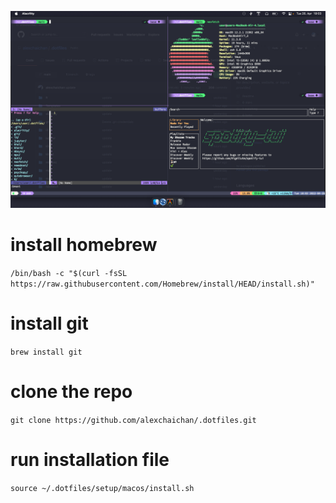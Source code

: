 ![Screenshot](./screenshot.png)
# install homebrew

`/bin/bash -c "$(curl -fsSL https://raw.githubusercontent.com/Homebrew/install/HEAD/install.sh)"`

# install git
`brew install git`

# clone the repo 

`git clone https://github.com/alexchaichan/.dotfiles.git`

# run installation file
`source ~/.dotfiles/setup/macos/install.sh`
